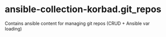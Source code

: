 # ansible-collection-korbad.git_repos
Contains ansible content for managing git repos (CRUD + Ansible var loading)
